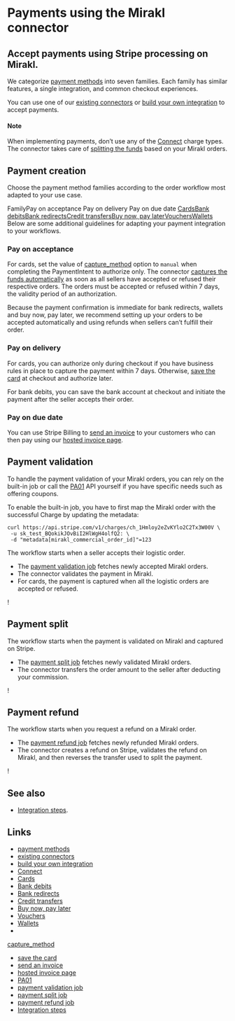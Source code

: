# Payments using the Mirakl connector

## Accept payments using Stripe processing on Mirakl.

We categorize [payment
methods](https://docs.stripe.com/payments/payment-methods/overview) into seven
families. Each family has similar features, a single integration, and common
checkout experiences.

You can use one of our [existing connectors](https://docs.stripe.com/connectors)
or [build your own integration](https://docs.stripe.com/payments) to accept
payments.

#### Note

When implementing payments, don’t use any of the
[Connect](https://docs.stripe.com/connect) charge types. The connector takes
care of [splitting the
funds](https://docs.stripe.com/connectors/mirakl/payments#payment-split) based
on your Mirakl orders.

## Payment creation

Choose the payment method families according to the order workflow most adapted
to your use case.

FamilyPay on acceptance Pay on delivery Pay on due date
[Cards](https://docs.stripe.com/payments/accept-a-payment)[Bank
debits](https://docs.stripe.com/payments/bank-debits)[Bank
redirects](https://docs.stripe.com/payments/bank-redirects)[Credit
transfers](https://docs.stripe.com/payments/sources/credit-transfers)[Buy now,
pay
later](https://docs.stripe.com/payments/buy-now-pay-later)[Vouchers](https://docs.stripe.com/payments/vouchers)[Wallets](https://docs.stripe.com/payments/wallets)
Below are some additional guidelines for adapting your payment integration to
your workflows.

### Pay on acceptance

For cards, set the value of
[capture_method](https://docs.stripe.com/api/payment_intents/create#create_payment_intent-capture_method)
option to `manual` when completing the PaymentIntent to authorize only. The
connector [captures the funds
automatically](https://docs.stripe.com/connectors/mirakl/payments#payment-validation)
as soon as all sellers have accepted or refused their respective orders. The
orders must be accepted or refused within 7 days, the validity period of an
authorization.

Because the payment confirmation is immediate for bank redirects, wallets and
buy now, pay later, we recommend setting up your orders to be accepted
automatically and using refunds when sellers can’t fulfill their order.

### Pay on delivery

For cards, you can authorize only during checkout if you have business rules in
place to capture the payment within 7 days. Otherwise, [save the
card](https://docs.stripe.com/payments/save-and-reuse) at checkout and authorize
later.

For bank debits, you can save the bank account at checkout and initiate the
payment after the seller accepts their order.

### Pay on due date

You can use Stripe Billing to [send an
invoice](https://docs.stripe.com/invoicing/dashboard) to your customers who can
then pay using our [hosted invoice
page](https://docs.stripe.com/invoicing/hosted-invoice-page).

## Payment validation

To handle the payment validation of your Mirakl orders, you can rely on the
built-in job or call the
[PA01](https://help.mirakl.net/help/api-doc/operator/mmp.html#PA01) API yourself
if you have specific needs such as offering coupons.

To enable the built-in job, you have to first map the Mirakl order with the
successful Charge by updating the metadata:

```
curl https://api.stripe.com/v1/charges/ch_1Hmloy2eZvKYlo2C2Tx3W00V \
 -u sk_test_BQokikJOvBiI2HlWgH4olfQ2: \
 -d "metadata[mirakl_commercial_order_id]"=123
```

The workflow starts when a seller accepts their logistic order.

- The [payment validation
job](https://docs.stripe.com/connectors/mirakl/reference#payment-validation)
fetches newly accepted Mirakl orders.
- The connector validates the payment in Mirakl.
- For cards, the payment is captured when all the logistic orders are accepted
or refused.

!

## Payment split

The workflow starts when the payment is validated on Mirakl and captured on
Stripe.

- The [payment split
job](https://docs.stripe.com/connectors/mirakl/reference#payment-split) fetches
newly validated Mirakl orders.
- The connector transfers the order amount to the seller after deducting your
commission.

!

## Payment refund

The workflow starts when you request a refund on a Mirakl order.

- The [payment refund
job](https://docs.stripe.com/connectors/mirakl/reference#payment-refund) fetches
newly refunded Mirakl orders.
- The connector creates a refund on Stripe, validates the refund on Mirakl, and
then reverses the transfer used to split the payment.

!

## See also

- [Integration
steps](https://docs.stripe.com/connectors/mirakl#integration-steps).

## Links

- [payment methods](https://docs.stripe.com/payments/payment-methods/overview)
- [existing connectors](https://docs.stripe.com/connectors)
- [build your own integration](https://docs.stripe.com/payments)
- [Connect](https://docs.stripe.com/connect)
- [Cards](https://docs.stripe.com/payments/accept-a-payment)
- [Bank debits](https://docs.stripe.com/payments/bank-debits)
- [Bank redirects](https://docs.stripe.com/payments/bank-redirects)
- [Credit transfers](https://docs.stripe.com/payments/sources/credit-transfers)
- [Buy now, pay later](https://docs.stripe.com/payments/buy-now-pay-later)
- [Vouchers](https://docs.stripe.com/payments/vouchers)
- [Wallets](https://docs.stripe.com/payments/wallets)
-
[capture_method](https://docs.stripe.com/api/payment_intents/create#create_payment_intent-capture_method)
- [save the card](https://docs.stripe.com/payments/save-and-reuse)
- [send an invoice](https://docs.stripe.com/invoicing/dashboard)
- [hosted invoice page](https://docs.stripe.com/invoicing/hosted-invoice-page)
- [PA01](https://help.mirakl.net/help/api-doc/operator/mmp.html#PA01)
- [payment validation
job](https://docs.stripe.com/connectors/mirakl/reference#payment-validation)
- [payment split
job](https://docs.stripe.com/connectors/mirakl/reference#payment-split)
- [payment refund
job](https://docs.stripe.com/connectors/mirakl/reference#payment-refund)
- [Integration
steps](https://docs.stripe.com/connectors/mirakl#integration-steps)